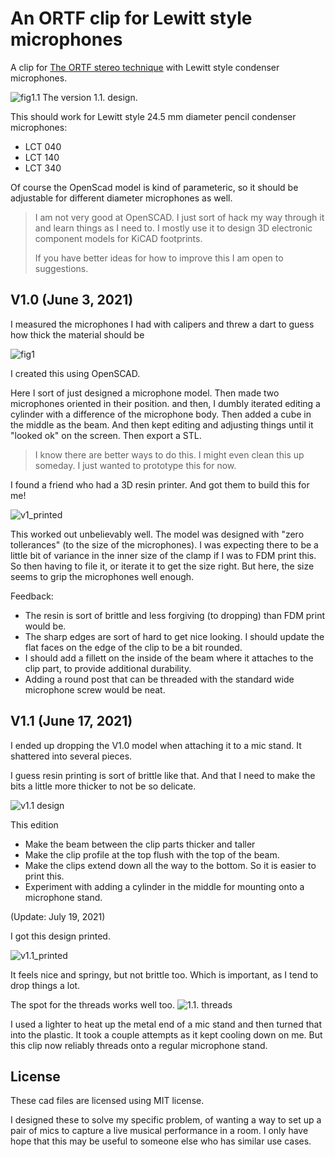 # An ORTF clip for Lewitt style microphones

A clip for [The ORTF stereo technique](https://en.wikipedia.org/wiki/ORTF_stereo_technique) with Lewitt style condenser microphones.

![fig1.1](fig1.1.png)
The version 1.1. design.


This should work for Lewitt style 24.5 mm diameter pencil condenser microphones:

* LCT 040
* LCT 140
* LCT 340

Of course the OpenScad model is kind of parameteric, so it should be adjustable for different diameter microphones as well.

> I am not very good at OpenSCAD. I just sort of hack my way through it and learn things as I need to. I mostly use it to design 3D electronic component models for KiCAD footprints.
>
> If you have better ideas for how to improve this I am open to suggestions.

## V1.0 (June 3, 2021)

I measured the microphones I had with calipers and threw a dart to guess how thick the material should be

![fig1](fig1.png)

I created this using OpenSCAD.

Here I sort of just designed a microphone model. Then made two microphones oriented in their position.
and then, I dumbly iterated editing a cylinder with a difference of the microphone body.
Then added a cube in the middle as the beam.
And then kept editing and adjusting things until it "looked ok" on the screen. Then export a STL.

> I know there are better ways to do this. I might even clean this up someday. I just wanted to prototype this for now.

I found a friend who had a 3D resin printer. And got them to build this for me!

![v1_printed](v1_printed.jpg)

This worked out unbelievably well. The model was designed with "zero tollerances" (to the size of the microphones). I was expecting there to be a little bit of variance in the inner size of the clamp if I was to FDM print this. So then having to file it, or iterate it to get the size right. But here, the size seems to grip the microphones well enough.

Feedback:

* The resin is sort of brittle and less forgiving (to dropping) than FDM print would be.
* The sharp edges are sort of hard to get nice looking. I should update the flat faces on the edge of the clip to be a bit rounded.
* I should add a fillett on the inside of the beam where it attaches to the clip part, to provide additional durability.
* Adding a round post that can be threaded with the standard wide microphone screw would be neat.

## V1.1 (June 17, 2021)

I ended up dropping the V1.0 model when attaching it to a mic stand. It shattered into several pieces.

I guess resin printing is sort of brittle like that. And that I need to make the bits a little more thicker to not be so delicate.

![v1.1 design](v1.1_design.png)

This edition

* Make the beam between the clip parts thicker and taller
* Make the clip profile at the top flush with the top of the beam.
* Make the clips extend down all the way to the bottom. So it is easier to print this.
* Experiment with adding a cylinder in the middle for mounting onto a microphone stand.

(Update: July 19, 2021)

I got this design printed.

![v1.1_printed](1.1_printed.jpg)

It feels nice and springy, but not brittle too. Which is important, as I tend to drop things a lot.

The spot for the threads works well too.
![1.1. threads](1.1_threads.jpg)

I used a lighter to heat up the metal end of a mic stand and then turned that into the plastic. It took a couple attempts as it kept cooling down on me. But this clip now reliably threads onto a regular microphone stand.

## License

These cad files are licensed using MIT license.

I designed these to solve my specific problem, of wanting a way to set up a pair of mics to capture a live musical performance in a room. I only have hope that this may be useful to someone else who has similar use cases.

